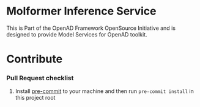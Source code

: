 # Molformer Inference Service

This is Part of the OpenAD Framework OpenSource Initiative and is designed to provide Model Services for OpenAD toolkit.

# Contribute

### Pull Request checklist
1. Install [pre-commit](https://pre-commit.com/) to your machine and then run `pre-commit install` in this project root
